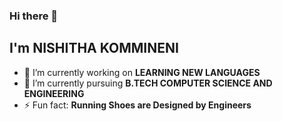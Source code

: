 ### Hi there 👋

<!--
**Nishitha1321/Nishitha1321** is a ✨ _special_ ✨ repository because its `README.md` (this file) appears on your GitHub profile.

Here are some ideas to get you started:

- 🔭 I’m currently working on ...
- 🌱 I’m currently learning ...
- 👯 I’m looking to collaborate on ...
- 🤔 I’m looking for help with ...
- 💬 Ask me about ...
- 📫 How to reach me: ...
- 😄 Pronouns: ...
- ⚡ Fun fact: ...
-->
## **I'm NISHITHA KOMMINENI**

- 🔭 I’m currently working on **LEARNING NEW LANGUAGES**
- 🌱 I’m currently pursuing **B.TECH COMPUTER SCIENCE AND ENGINEERING**
- ⚡ Fun fact: **Running Shoes are Designed by Engineers**

